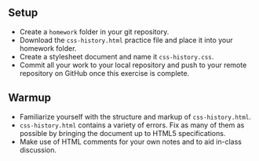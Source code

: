 ## Setup
  * Create a `homework` folder in your git repository.
  * Download the `css-history.html` practice file and place it into your homework folder.
  * Create a stylesheet document and name it `css-history.css`.
  * Commit all your work to your local repository and push to your remote repository on GitHub once this exercise is complete.

## Warmup
  * Familiarize yourself with the structure and markup of `css-history.html`.
  * `css-history.html` contains a variety of errors. Fix as many of them as possible by bringing the document up to HTML5 specifications.
  * Make use of HTML comments for your own notes and to aid in-class discussion.

